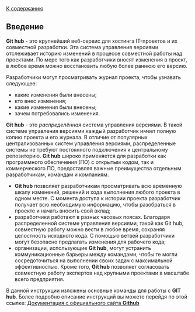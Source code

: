[К содержанию](./redme.md)

## Введение  


**Git hub** - это крупнейший веб-сервис для хостинга IT-проектов и их совместной разработки. Эта
система управления версиями отслеживает историю изменений в процессе совместной работы над проектами. По мере того как разработчики вносят изменения в проект, в любое время можно восстановить любую более раннюю его версию.

Разработчики могут просматривать журнал проекта, чтобы узнавать следующее:

+ какие изменения были внесены;
+ кто внес изменения;
+ какие изменения были внесены;
+ зачем потребовались изменения.

 **Git hub** - это _распределённая_ система управления версиями. В такой системе управления версиями каждый разработчик имеет полную копию проекта и его журнала. В отличие от популярных централизованных систем управления версиями, распределенные системы не требуют постоянного подключения к центральному репозиторию. 
__Git hub__ широко применяется для разработки как программного обеспечения (ПО) с открытым кодом, так и коммерческого ПО, предоставляя важные преимущества отдельным разработчикам, командам и компаниям.

- __Git hub__ позволяет разработчикам просматривать всю временную шкалу изменений, решений и хода выполнения любого проекта в одном месте. С момента доступа к истории проекта разработчик получает всю необходимую информацию, чтобы разобраться в проекте и начать вносить свой вклад;
- разработчики работают в разных часовых поясах. Благодаря распределенной системе управления версиями, такой как Git hub, совместную работу можно вести в любое время, сохраняя целостность исходного кода. С помощью ветвей разработчики могут безопасно предлагать изменения для рабочего кода;
- организации, использующие __Git hub__, могут устранить коммуникационные барьеры между командами, чтобы те могли сосредоточиться на выполнении своих задач с максимальной эффективностью. Кроме того, __Git hub__ позволяет согласовать совместную работу экспертов над крупными проектами в масштабе всего предприятия.

В данной инструкции изложены основные команды для работы с __GIT hub__. Более подробно описание инструкций вы можете перейдя по этой ссылке:
[Документация с официального сайта **Github**](https://docs.github.com/ru/get-started/using-git/about-git "вперед на Github!") 